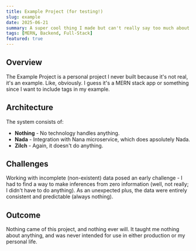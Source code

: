 ```yaml
---
title: Example Project (for testing!)
slug: example
date: 2025-06-21
summary: A super cool thing I made but can't really say too much about because really it never happened and this is just an example post.
tags: [MERN, Backend, Full-Stack]
featured: true
---
```


## Overview

The Example Project is a personal project I never built because it's not real, it's an example. Like, obviously. I guess it's a MERN stack app or something since I want to include tags in my example.

## Architecture

The system consists of:

- **Nothing** - No technology handles anything.
- **Nada** - Integration with Nana microservice, which does apsolutely Nada.
- **Zilch** - Again, it doesn't do anything.

## Challenges

Working with incomplete (non-existent) data posed an early challenge - I had to find a way to make inferences from zero information (well, not really; I didn't have to do anything). As an unexpected plus, the data were entirely consistent and predictable (always nothing).

## Outcome

Nothing came of this project, and nothing ever will. It taught me nothing about anything, and was never intended for use in either production or my personal life.
